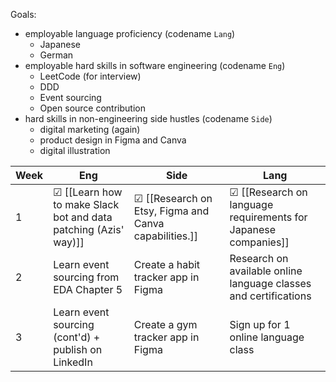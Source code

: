 Goals:
- employable language proficiency (codename `Lang`)
	- Japanese
	- German
- employable hard skills in software engineering (codename `Eng`)
	- LeetCode (for interview)
	- DDD
	- Event sourcing
	- Open source contribution
- hard skills in non-engineering side hustles (codename `Side`)
	- digital marketing (again)
	- product design in Figma and Canva
	- digital illustration


| Week | Eng  | Side | Lang |
|------|------|------|------|
| 1 | ☑ [[Learn how to make Slack bot and data patching (Azis' way)]] |☑ [[Research on Etsy, Figma and Canva capabilities.]] | ☑ [[Research on language requirements for Japanese companies]] |
| 2 | Learn event sourcing from EDA Chapter 5 | Create a habit tracker app in Figma | Research on available online language classes and certifications |
| 3 | Learn event sourcing (cont'd) + publish on LinkedIn | Create a gym tracker app in Figma | Sign up for 1 online language class |





